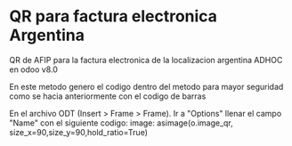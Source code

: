 # QR para factura electronica Argentina

QR de AFIP para la factura electronica de la localizacion argentina ADHOC en odoo v8.0 

En este metodo genero el codigo dentro del metodo para mayor seguridad como se hacia anteriormente con el codigo de barras

En el archivo ODT (Insert > Frame > Frame). Ir a "Options" llenar el campo "Name" con el siguiente codigo: image: asimage(o.image_qr, size_x=90,size_y=90,hold_ratio=True)

